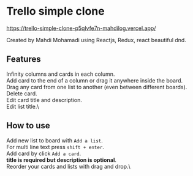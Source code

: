 # Trello simple clone

https://trello-simple-clone-p5qlvfe7n-mahdilog.vercel.app/

Created by Mahdi Mohamadi using Reactjs, Redux, react beautiful dnd.

## Features

Infinity columns and cards in each column.\
Add card to the end of a column or drag it anywhere inside the board.\
Drag any card from one list to another (even between different boards).\
Delete card.\
Edit card title and description.\
Edit list title.\

## How to use

Add new list to board with `Add a list`.\
For multi line text press `shift + enter`.\
Add card by click `Add a card`.\
**title is required but description is optional**.\
Reorder your cards and lists with drag and drop.\
